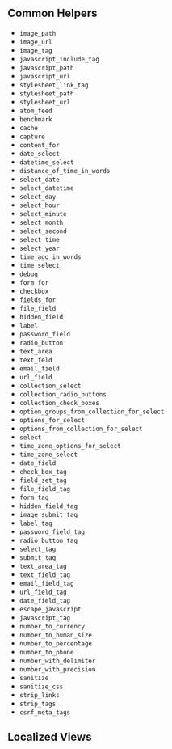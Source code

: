 ## Common Helpers

- `image_path`
- `image_url`
- `image_tag`
- `javascript_include_tag`
- `javascript_path`
- `javascript_url`
- `stylesheet_link_tag`
- `stylesheet_path`
- `stylesheet_url`
- `atom_feed`
- `benchmark`
- `cache`
- `capture`
- `content_for`
- `date_select`
- `datetime_select`
- `distance_of_time_in_words`
- `select_date`
- `select_datetime`
- `select_day`
- `select_hour`
- `select_minute`
- `select_month`
- `select_second`
- `select_time`
- `select_year`
- `time_ago_in_words`
- `time_select`
- `debug`
- `form_for`
- `checkbox`
- `fields_for`
- `file_field`
- `hidden_field`
- `label`
- `password_field`
- `radio_button`
- `text_area`
- `text_feld`
- `email_field`
- `url_field`
- `collection_select`
- `collection_radio_buttons`
- `collection_check_boxes`
- `option_groups_from_collection_for_select`
- `options_for_select`
- `options_from_collection_for_select`
- `select`
- `time_zone_options_for_select`
- `time_zone_select`
- `date_field`
- `check_box_tag`
- `field_set_tag`
- `file_field_tag`
- `form_tag`
- `hidden_field_tag`
- `image_submit_tag`
- `label_tag`
- `password_field_tag`
- `radio_button_tag`
- `select_tag`
- `submit_tag`
- `text_area_tag`
- `text_field_tag`
- `email_field_tag`
- `url_field_tag`
- `date_field_tag`
- `escape_javascript`
- `javascript_tag`
- `number_to_currency`
- `number_to_human_size`
- `number_to_percentage`
- `number_to_phone`
- `number_with_delimiter`
- `number_with_precision`
- `sanitize`
- `sanitize_css`
- `strip_links`
- `strip_tags`
- `csrf_meta_tags`

## Localized Views
